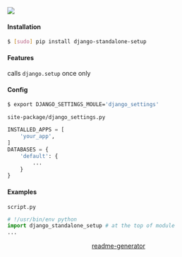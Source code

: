<!--
https://pypi.org/project/readme-generator/
-->

[![](https://img.shields.io/pypi/pyversions/django-standalone-setup.svg?longCache=True)](https://pypi.org/project/django-standalone-setup/)

#### Installation
```bash
$ [sudo] pip install django-standalone-setup
```

#### Features
calls `django.setup` once only

#### Config
```bash
$ export DJANGO_SETTINGS_MOULE='django_settings'
```

`site-package/django_settings.py`
```python
INSTALLED_APPS = [
    'your_app',
]
DATABASES = {
    'default': {
        ...
    }
}
```

#### Examples
`script.py`
```python
# !/usr/bin/env python
import django_standalone_setup # at the top of module
...
```

<p align="center">
    <a href="https://pypi.org/project/readme-generator/">readme-generator</a>
</p>